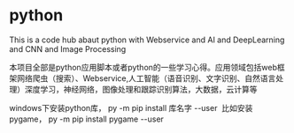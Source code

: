 # python
This is a code hub abaut python with  Webservice and AI and DeepLearning and CNN and Image Processing

本项目全部是python应用脚本或者python的一些学习心得。应用领域包括web框架网络爬虫（搜索）、Webservice,人工智能（语音识别、文字识别、自然语言处理）深度学习，神经网络，图像处理和跟踪识别算法，大数据，云计算等


windows下安装python库， py -m pip install 库名字 --user
  比如安装pygame， py -m pip install pygame --user

